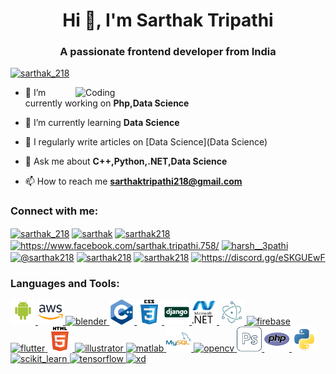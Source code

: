 <h1 align="center">Hi 👋, I'm Sarthak Tripathi</h1>
<h3 align="center">A passionate frontend developer from India</h3>

<p align="left"> <a href="https://twitter.com/sarthak_218" target="blank"><img src="https://img.shields.io/twitter/follow/sarthak_218?logo=twitter&style=for-the-badge" alt="sarthak_218" /></a> </p>


<img align="right" alt="Coding" width="400" src="https://cdn.dribbble.com/users/2646423/screenshots/5507196/computer.gif">

- 🔭 I’m currently working on **Php,Data Science**

- 🌱 I’m currently learning **Data Science**

- 📝 I regularly write articles on [Data Science](Data Science)

- 💬 Ask me about **C++,Python,.NET,Data Science**

- 📫 How to reach me **sarthaktripathi218@gmail.com**

<h3 align="left">Connect with me:</h3>
<p align="left">
<a href="https://twitter.com/sarthak_218" target="blank"><img align="center" src="https://cdn.jsdelivr.net/npm/simple-icons@3.0.1/icons/twitter.svg" alt="sarthak_218" height="30" width="40" /></a>
<a href="https://linkedin.com/in/sarthak" target="blank"><img align="center" src="https://cdn.jsdelivr.net/npm/simple-icons@3.0.1/icons/linkedin.svg" alt="sarthak" height="30" width="40" /></a>
<a href="https://kaggle.com/sarthak218" target="blank"><img align="center" src="https://cdn.jsdelivr.net/npm/simple-icons@3.0.1/icons/kaggle.svg" alt="sarthak218" height="30" width="40" /></a>
<a href="https://fb.com/https://www.facebook.com/sarthak.tripathi.758/" target="blank"><img align="center" src="https://cdn.jsdelivr.net/npm/simple-icons@3.0.1/icons/facebook.svg" alt="https://www.facebook.com/sarthak.tripathi.758/" height="30" width="40" /></a>
<a href="https://instagram.com/harsh__3pathi" target="blank"><img align="center" src="https://cdn.jsdelivr.net/npm/simple-icons@3.0.1/icons/instagram.svg" alt="harsh__3pathi" height="30" width="40" /></a>
<a href="https://medium.com/@sarthak218" target="blank"><img align="center" src="https://cdn.jsdelivr.net/npm/simple-icons@3.0.1/icons/medium.svg" alt="@sarthak218" height="30" width="40" /></a>
<a href="https://www.hackerrank.com/sarthak218" target="blank"><img align="center" src="https://cdn.jsdelivr.net/npm/simple-icons@3.0.1/icons/hackerrank.svg" alt="sarthak218" height="30" width="40" /></a>
<a href="https://auth.geeksforgeeks.org/user/sarthak218" target="blank"><img align="center" src="https://cdn.jsdelivr.net/npm/simple-icons@3.0.1/icons/geeksforgeeks.svg" alt="sarthak218" height="30" width="40" /></a>
<a href="https://discord.gg/https://discord.gg/eSKGUEwF" target="blank"><img align="center" src="https://cdn.jsdelivr.net/npm/simple-icons@3.0.1/icons/discord.svg" alt="https://discord.gg/eSKGUEwF" height="30" width="40" /></a>
</p>

<h3 align="left">Languages and Tools:</h3>
<p align="left"> <a href="https://developer.android.com" target="_blank"> <img src="https://raw.githubusercontent.com/devicons/devicon/master/icons/android/android-original-wordmark.svg" alt="android" width="40" height="40"/> </a> <a href="https://aws.amazon.com" target="_blank"> <img src="https://raw.githubusercontent.com/devicons/devicon/master/icons/amazonwebservices/amazonwebservices-original-wordmark.svg" alt="aws" width="40" height="40"/> </a> <a href="https://www.blender.org/" target="_blank"> <img src="https://download.blender.org/branding/community/blender_community_badge_white.svg" alt="blender" width="40" height="40"/> </a> <a href="https://www.w3schools.com/cpp/" target="_blank"> <img src="https://raw.githubusercontent.com/devicons/devicon/master/icons/cplusplus/cplusplus-original.svg" alt="cplusplus" width="40" height="40"/> </a> <a href="https://www.w3schools.com/css/" target="_blank"> <img src="https://raw.githubusercontent.com/devicons/devicon/master/icons/css3/css3-original-wordmark.svg" alt="css3" width="40" height="40"/> </a> <a href="https://www.djangoproject.com/" target="_blank"> <img src="https://raw.githubusercontent.com/devicons/devicon/master/icons/django/django-original.svg" alt="django" width="40" height="40"/> </a> <a href="https://dotnet.microsoft.com/" target="_blank"> <img src="https://raw.githubusercontent.com/devicons/devicon/master/icons/dot-net/dot-net-original-wordmark.svg" alt="dotnet" width="40" height="40"/> </a> <a href="https://www.electronjs.org" target="_blank"> <img src="https://raw.githubusercontent.com/devicons/devicon/master/icons/electron/electron-original.svg" alt="electron" width="40" height="40"/> </a> <a href="https://firebase.google.com/" target="_blank"> <img src="https://www.vectorlogo.zone/logos/firebase/firebase-icon.svg" alt="firebase" width="40" height="40"/> </a> <a href="https://flutter.dev" target="_blank"> <img src="https://www.vectorlogo.zone/logos/flutterio/flutterio-icon.svg" alt="flutter" width="40" height="40"/> </a> <a href="https://www.w3.org/html/" target="_blank"> <img src="https://raw.githubusercontent.com/devicons/devicon/master/icons/html5/html5-original-wordmark.svg" alt="html5" width="40" height="40"/> </a> <a href="https://www.adobe.com/in/products/illustrator.html" target="_blank"> <img src="https://www.vectorlogo.zone/logos/adobe_illustrator/adobe_illustrator-icon.svg" alt="illustrator" width="40" height="40"/> </a> <a href="https://www.mathworks.com/" target="_blank"> <img src="https://raw.githubusercontent.com/simple-icons/simple-icons/master/icons/mathworks.svg" alt="matlab" width="40" height="40"/> </a> <a href="https://www.mysql.com/" target="_blank"> <img src="https://raw.githubusercontent.com/devicons/devicon/master/icons/mysql/mysql-original-wordmark.svg" alt="mysql" width="40" height="40"/> </a> <a href="https://opencv.org/" target="_blank"> <img src="https://www.vectorlogo.zone/logos/opencv/opencv-icon.svg" alt="opencv" width="40" height="40"/> </a> <a href="https://www.photoshop.com/en" target="_blank"> <img src="https://raw.githubusercontent.com/devicons/devicon/master/icons/photoshop/photoshop-line.svg" alt="photoshop" width="40" height="40"/> </a> <a href="https://www.php.net" target="_blank"> <img src="https://raw.githubusercontent.com/devicons/devicon/master/icons/php/php-original.svg" alt="php" width="40" height="40"/> </a> <a href="https://www.python.org" target="_blank"> <img src="https://raw.githubusercontent.com/devicons/devicon/master/icons/python/python-original.svg" alt="python" width="40" height="40"/> </a> <a href="https://scikit-learn.org/" target="_blank"> <img src="https://upload.wikimedia.org/wikipedia/commons/0/05/Scikit_learn_logo_small.svg" alt="scikit_learn" width="40" height="40"/> </a> <a href="https://www.tensorflow.org" target="_blank"> <img src="https://www.vectorlogo.zone/logos/tensorflow/tensorflow-icon.svg" alt="tensorflow" width="40" height="40"/> </a> <a href="https://www.adobe.com/products/xd.html" target="_blank"> <img src="https://cdn.worldvectorlogo.com/logos/adobe-xd.svg" alt="xd" width="40" height="40"/> </a> </p>
